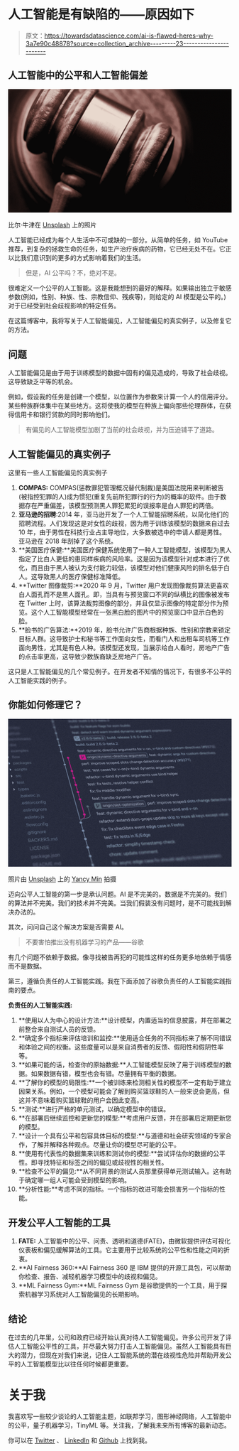 # 人工智能是有缺陷的——原因如下

> 原文：<https://towardsdatascience.com/ai-is-flawed-heres-why-3a7e90c48878?source=collection_archive---------23----------------------->

## 人工智能中的公平和人工智能偏差

![](img/897d6e17e508c59901dfba179d9f4ce0.png)

比尔·牛津在 [Unsplash](https://unsplash.com/s/photos/criminal?utm_source=unsplash&utm_medium=referral&utm_content=creditCopyText) 上的照片

人工智能已经成为每个人生活中不可或缺的一部分。从简单的任务，如 YouTube 推荐，到复杂的拯救生命的任务，如生产治疗疾病的药物，它已经无处不在。它正以比我们意识到的更多的方式影响着我们的生活。

> 但是，AI 公平吗？不，绝对不是。

很难定义一个公平的人工智能。这是我能想到的最好的解释。如果输出独立于敏感参数(例如，性别、种族、性、宗教信仰、残疾等)，则给定的 AI 模型是公平的。)对于已经受到社会歧视影响的特定任务。

在这篇博客中，我将写关于人工智能偏见，人工智能偏见的真实例子，以及修复它的方法。

## **问题**

人工智能偏见是由于用于训练模型的数据中固有的偏见造成的，导致了社会歧视。这导致缺乏平等的机会。

例如，假设我的任务是创建一个模型，以位置作为参数来计算一个人的信用评分。某些种族群体集中在某些地方。这将使我的模型在种族上偏向那些伦理群体，在获得信用卡和银行贷款的同时影响他们。

> 有偏见的人工智能模型加剧了当前的社会歧视，并为压迫铺平了道路。

## 人工智能偏见的真实例子

这里有一些人工智能偏见的真实例子

1.  **COMPAS:** COMPAS(惩教罪犯管理概况替代制裁)是美国法院用来判断被告(被指控犯罪的人)成为惯犯(重复先前所犯罪行的行为)的概率的软件。由于数据存在严重偏差，该模型预测黑人罪犯累犯的误报率是白人罪犯的两倍。
2.  **亚马逊的招聘**:2014 年，亚马逊开发了一个人工智能招聘系统，以简化他们的招聘流程。人们发现这是对女性的歧视，因为用于训练该模型的数据来自过去 10 年，由于男性在科技行业占主导地位，大多数被选中的申请人都是男性。亚马逊在 2018 年刮掉了这个系统。
3.  **美国医疗保健:**美国医疗保健系统使用了一种人工智能模型，该模型为黑人指定了比白人更低的患同样疾病的风险率。这是因为该模型针对成本进行了优化，而且由于黑人被认为支付能力较低，该模型对他们健康风险的排名低于白人。这导致黑人的医疗保健标准降低。
4.  **Twitter 图像裁剪:**2020 年 9 月，Twitter 用户发现图像裁剪算法更喜欢白人面孔而不是黑人面孔。即，当具有与预览窗口不同的纵横比的图像被发布在 Twitter 上时，该算法裁剪图像的部分，并且仅显示图像的特定部分作为预览。这个人工智能模型经常在一张黑白脸的图片中的预览窗口中显示白色的脸。
5.  **脸书的广告算法:**2019 年，脸书允许广告商根据种族、性别和宗教来锁定目标人群。这导致护士和秘书等工作面向女性，而看门人和出租车司机等工作面向男性，尤其是有色人种。该模型还发现，当展示给白人看时，房地产广告的点击率更高，这导致少数族裔缺乏房地产广告。

这只是人工智能偏见的几个常见例子。在开发者不知情的情况下，有很多不公平的人工智能实践的例子。

## 你能如何修理它？

![](img/55bd50fada12f87c871fbdd5466b54f2.png)

照片由 [Unsplash](https://unsplash.com/s/photos/code?utm_source=unsplash&utm_medium=referral&utm_content=creditCopyText) 上的 [Yancy Min](https://unsplash.com/@yancymin?utm_source=unsplash&utm_medium=referral&utm_content=creditCopyText) 拍摄

迈向公平人工智能的第一步是承认问题。AI 是不完美的。数据是不完美的。我们的算法并不完美。我们的技术并不完美。当我们假装没有问题时，是不可能找到解决办法的。

其次，问问自己这个解决方案是否需要 AI。

> 不要害怕推出没有机器学习的产品——谷歌

有几个问题不依赖于数据。像寻找被告再犯的可能性这样的任务更多地依赖于情感而不是数据。

第三，遵循负责任的人工智能实践。我在下面添加了谷歌负责任的人工智能实践指南的要点。

**负责任的人工智能实践:**

1.  **使用以人为中心的设计方法:**设计模型，内置适当的信息披露，并在部署之前整合来自测试人员的反馈。
2.  **确定多个指标来评估培训和监控:**使用适合任务的不同指标来了解不同错误和体验之间的权衡。这些度量可以是来自消费者的反馈、假阳性和假阴性率等。
3.  **如果可能的话，检查你的原始数据:**人工智能模型反映了用于训练模型的数据。如果数据有错，模型也会有错。尽量拥有平衡的数据。
4.  **了解你的模型的局限性:**一个被训练来检测相关性的模型不一定有助于建立因果关系。例如，一个模型可能会了解到购买篮球鞋的人一般来说会更高，但这并不意味着购买篮球鞋的用户会因此变高。
5.  **测试:**进行严格的单元测试，以确定模型中的错误。
6.  **在部署后继续监控和更新您的模型:**考虑用户反馈，并在部署后定期更新您的模型。
7.  **设计一个具有公平和包容具体目标的模型:**与道德和社会研究领域的专家合作，了解并解释各种观点。尽量让你的模型尽可能的公平。
8.  **使用有代表性的数据集来训练和测试你的模型:**尝试评估你的数据的公平性。即寻找特征和标签之间的偏见或歧视性的相关性。
9.  **检查不公平的偏见:**从不同背景的测试人员那里获得单元测试输入。这有助于确定哪一组人可能会受到模型的影响。
10.  **分析性能:**考虑不同的指标。一个指标的改进可能会损害另一个指标的性能。

## 开发公平人工智能的工具

1.  **FATE:** 人工智能中的公平、问责、透明和道德(FATE)，由微软提供评估可视化仪表板和偏见缓解算法的工具。它主要用于比较系统的公平性和性能之间的折衷。
2.  **AI Fairness 360:**AI Fairness 360 是 IBM 提供的开源工具包，可以帮助你检查、报告、减轻机器学习模型中的歧视和偏见。
3.  **ML Fairness Gym:**ML Fairness Gym 是谷歌提供的一个工具，用于探索机器学习系统对人工智能偏见的长期影响。

## 结论

在过去的几年里，公司和政府已经开始认真对待人工智能偏见。许多公司开发了评估人工智能公平性的工具，并尽最大努力打击人工智能偏见。虽然人工智能具有巨大的潜力，但现在对我们来说，记住人工智能系统的潜在歧视性危险并帮助开发公平的人工智能模型比以往任何时候都更重要。

# 关于我

我喜欢写一些较少谈论的人工智能主题，如联邦学习，图形神经网络，人工智能中的公平，量子机器学习，TinyML 等。关注我，了解我未来所有博客的最新动态。

你可以在 [Twitter](https://twitter.com/CleanPegasus) 、 [LinkedIn](https://www.linkedin.com/in/arunkumar-l/) 和 [Github](https://github.com/CleanPegasus) 上找到我。